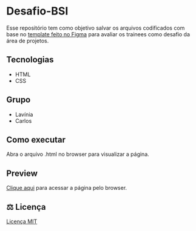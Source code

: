 # Desafio-BSI
Esse repositório tem como objetivo salvar os arquivos codificados com base no [template feito no Figma](https://www.figma.com/file/06rNEKuDskd9wsnRZylEVQ/linktr?node-id=19%3A2) para avaliar os trainees como desafio da área de projetos.

## Tecnologias
- HTML
- CSS

## Grupo
- Lavínia
- Carlos

## Como executar
Abra o arquivo .html no browser para visualizar a página.

## Preview
[Clique aqui](https://fonte-jr.github.io/Desafio-BSI/) para acessar a página pelo browser.

## :balance_scale: Licença
[Licença MIT](https://github.com/Fonte-Jr/Desafio-BSI/blob/main/LICENSE)
